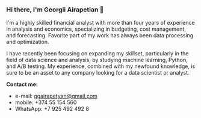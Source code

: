 ### Hi there, I'm Georgii Airapetian 👋

I'm a highly skilled financial analyst with more than four years of experience in analysis and economics, specializing in budgeting, cost management, and forecasting. Favorite part of my work has always been data processing and optimization.

I have recently been focusing on expanding my skillset, particularly in the field of data science and analysis, by studying machine learning, Python, and A/B testing. My experience, combined with my newfound knowledge, is sure to be an asset to any company looking for a data scientist or analyst.

**Contact me:** 
- e-mail: ggairapetyan@gmail.com
- mobile: +374 55 154 560
- WhatsApp: +7 925 492 492 8
